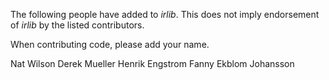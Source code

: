 The following people have added to *irlib*. This does not imply endorsement of
*irlib* by the listed contributors.

When contributing code, please add your name.

Nat Wilson
Derek Mueller
Henrik Engstrom
Fanny Ekblom Johansson
